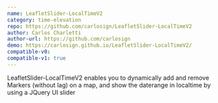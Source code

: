 ```yaml
---
name: LeafletSlider-LocalTimeV2
category: time-elevation
repo: https://github.com/carlosign/LeafletSlider-LocalTimeV2
author: Carlos Charletti
author-url: https://github.com/carlosign
demo: https://carlosign.github.io/LeafletSlider-LocalTimeV2/
compatible-v0:
compatible-v1: true
---
```


LeafletSlider-LocalTimeV2  enables you to dynamically add and remove Markers (without lag) on a map, and show the daterange in localtime by using a JQuery UI slider
